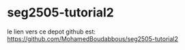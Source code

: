# seg2505-tutorial2
le lien vers ce depot github est:  https://github.com/MohamedBoudabbous/seg2505-tutorial2
